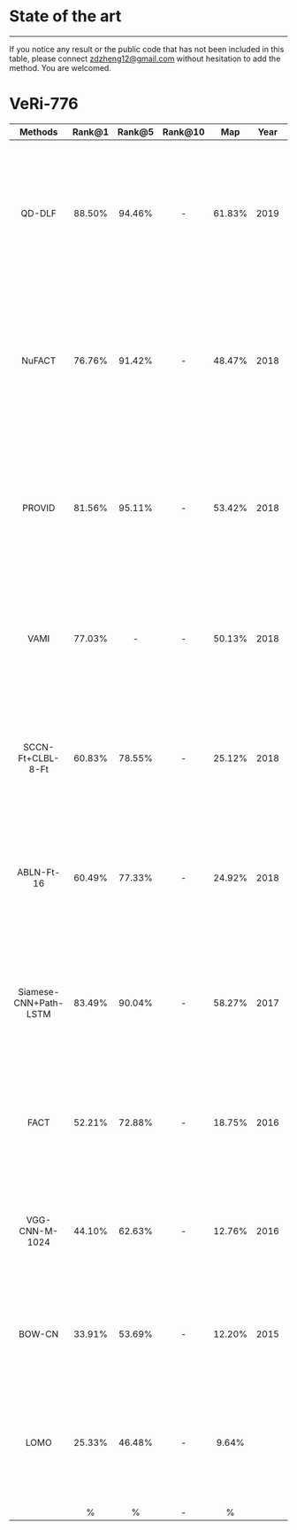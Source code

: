 # State of the art
___
If you notice any result or the public code that has not been included in this table, please connect <zdzheng12@gmail.com> without hesitation to add the method. You are welcomed.


# VeRi-776
|**Methods**|**Rank@1**|**Rank@5**|**Rank@10**|**Map**|**Year**|**Reference**|
|:---:|:---:|:---:|:---:|:---:|:---:|:---:|
|QD-DLF|88.50%|94.46%|-|61.83%|2019|"Vehicle Re-Identification Using Quadruple Directional Deep Learning Features", Zhu, J., Zeng, H., Huang, J., Liao, S., Lei, Z., Cai, C., & Zheng, L. TITS2019 [pdf](https://arxiv.org/pdf/1811.05163.pdf)|
|NuFACT|76.76%|91.42%|-|48.47%|2018|"PROVID: Progressive and multimodal vehicle reidentification for large-scale urban surveillance." Liu, X., Liu, W., Mei, T., & Ma, H, MM2018 [paper](https://ieeexplore.ieee.org/abstract/document/8036238)|
|PROVID|81.56%|95.11%|-|53.42%|2018|"PROVID: Progressive and multimodal vehicle reidentification for large-scale urban surveillance." Liu, X., Liu, W., Mei, T., & Ma, H, MM2018 [paper](https://ieeexplore.ieee.org/abstract/document/8036238)|
|VAMI|77.03%|-|-|50.13%|2018|"Viewpoint-aware attentive multi-view inference for vehicle re-identification", Y Zhou, L Shao, A Dhabi, CVPR2018|
|SCCN-Ft+CLBL-8-Ft|60.83%|78.55%|-|25.12%|2018|"Vehicle re-identification by deep hidden multi-view inference." Zhou, Yi, Li Liu, and Ling Shao. TIP2018 [paper](https://ieeexplore.ieee.org/abstract/document/8325486)|
|ABLN-Ft-16|60.49%|77.33%|-|24.92%|2018|"Vehicle re-identification by adversarial bi-directional LSTM network." Zhou, Yi, and Ling Shao WACV2018 [paper](https://ieeexplore.ieee.org/document/8354181)|
|Siamese-CNN+Path-LSTM|83.49%|90.04%|-|58.27%|2017|"Learning deep neural networks for vehicle re-id with visual-spatio-temporal path proposals." Shen, Y., Xiao, T., Li, H., Yi, S., & Wang, X, ICCV2017 [pdf](http://openaccess.thecvf.com/content_ICCV_2017/papers/Shen_Learning_Deep_Neural_ICCV_2017_paper.pdf)|
|FACT|52.21%|72.88%|-|18.75%|2016|"Large-scale vehicle re-identification in urban surveillance videos." Liu, Xinchen, et al.ICME2016 [paper](https://ieeexplore.ieee.org/document/7553002)|
|VGG-CNN-M-1024|44.10%|62.63%|-|12.76%|2016|"Deep relative distance learning: Tell the difference between similar vehicles." Liu, Hongye, et al CVPR2016 [paper](http://openaccess.thecvf.com/content_cvpr_2016/html/Liu_Deep_Relative_Distance_CVPR_2016_paper.html)|
|BOW-CN|33.91%|53.69%|-|12.20%|2015|"Scalable person re-identification: A benchmark." Zheng, Liang, et al. ICCV2015 [paper](https://www.cv-foundation.org/openaccess/content_iccv_2015/html/Zheng_Scalable_Person_Re-Identification_ICCV_2015_paper.html)|
|LOMO|25.33%|46.48%|-|9.64%|| "Person re-identification by local maximal occurrence representation and metric learning."Liao, Shengcai, et al. CVPR2015 [paper](https://www.cv-foundation.org/openaccess/content_cvpr_2015/html/Liao_Person_Re-Identification_by_2015_CVPR_paper.html)|
||%|%|-|%|||
